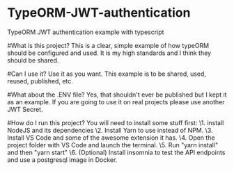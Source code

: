 # TypeORM-JWT-authentication
TypeORM JWT authentication example with typescript

#What is this project?
This is a clear, simple example of how typeORM should be configured and used.
It is my high standards and I think they should be shared.

#Can I use it?
Use it as you want. This example is to be shared, used, reused, published, etc.

#What about the .ENV file?
Yes, that shouldn't ever be published but I kept it as an example. If you are going to use it on real projects please use another JWT Secret.

#How do I run this project?
You will need to install some stuff first:
\\1. install NodeJS and its dependencies
\\2. Install Yarn to use instead of NPM.
\\3. Install VS Code and some of the awesome extension it has.
\\4. Open the project folder with VS Code and launch the terminal.
\\5. Run "yarn install" and then "yarn start"
\\6. (Optional) Install insomnia to test the API endpoints and use a postgresql image in Docker.
